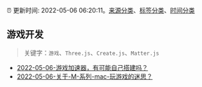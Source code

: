 :alarm_clock: 更新时间: 2022-05-06 06:20:11。[来源分类](../README.md)、[标签分类](../TAGS.md)、[时间分类](../TIMELINE.md)

## 游戏开发


> 关键字：`游戏`、`Three.js`、`Create.js`、`Matter.js`



- [2022-05-06-游戏加速器，有可能自己搭建吗？](https://www.v2ex.com/t/851149) 
- [2022-05-06-关于-M-系列-mac-玩游戏的迷思？](https://www.v2ex.com/t/851127) 